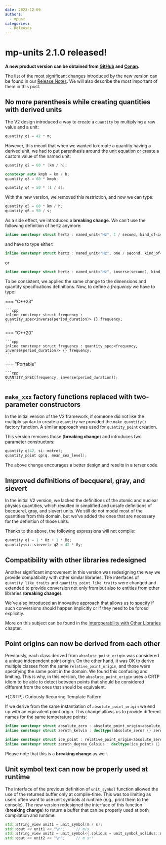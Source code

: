 ```yaml
---
date: 2023-12-09
authors:
  - mpusz
categories:
  - Releases
---
```


# mp-units 2.1.0 released!

**A new product version can be obtained from
[GitHub](https://github.com/mpusz/mp-units/releases/tag/v2.1.0) and
[Conan](https://conan.io/center/recipes/mp-units?version=2.1.0).**

The list of the most significant changes introduced by the new version can be found in our
[Release Notes](../../release_notes.md#2.1.0). We will also describe the most important of them
in this post.

<!-- more -->

## No more parenthesis while creating quantities with derived units

The V2 design introduced a way to create a `quantity` by multiplying a raw value and a unit:

```cpp
quantity q1 = 42 * m;
```

However, this meant that when we wanted to create a quantity having a derived unit, we had to put
parenthesis around the unit equation or create a custom value of the named unit:

```cpp
quantity q2 = 60 * (km / h);

constexpr auto kmph = km / h;
quantity q3 = 60 * kmph;

quantity q4 = 50 * (1 / s);
```

With the new version, we removed this restriction, and now we can type:

```cpp
quantity q5 = 60 * km / h;
quantity q6 = 50 / s;
```

As a side effect, we introduced a **breaking change**. We can't use the following definition of
hertz anymore:

```cpp
inline constexpr struct hertz : named_unit<"Hz", 1 / second, kind_of<isq::frequency>> {} hertz;
```

and have to type either:

```cpp
inline constexpr struct hertz : named_unit<"Hz", one / second, kind_of<isq::frequency>> {} hertz;
```

or

```cpp
inline constexpr struct hertz : named_unit<"Hz", inverse(second), kind_of<isq::frequency>> {} hertz;
```

To be consistent, we applied the same change to the dimensions and quantity
specifications definitions. Now, to define a _frequency_ we have to type:

=== "C++23"

    ```cpp
    inline constexpr struct frequency : quantity_spec<inverse(period_duration)> {} frequency;
    ```

=== "C++20"

    ```cpp
    inline constexpr struct frequency : quantity_spec<frequency, inverse(period_duration)> {} frequency;
    ```

=== "Portable"

    ```cpp
    QUANTITY_SPEC(frequency, inverse(period_duration));
    ```

## `make_xxx` factory functions replaced with two-parameter constructors

In the initial version of the V2 framework, if someone did not like the multiply syntax to create
a `quantity` we provided the `make_quantity()` factory function. A similar approach was used for
`quantity_point` creation.

This version removes those (**breaking change**) and introduces two parameter constructors:

```cpp
quantity q(42, si::metre);
quantity_point qp(q, mean_sea_level);
```

The above change encourages a better design and results in a terser code.

## Improved definitions of becquerel, gray, and sievert

In the initial V2 version, we lacked the definitions of the atomic and nuclear physics quantities,
which resulted in simplified and unsafe definitions of becquerel, gray, and sievert units. We still
do not model most of the quantities from this domain, but we've added the ones that are necessary
for the definition of those units.

Thanks to the above, the following expressions will not compile:

```cpp
quantity q1 = 1 * Hz + 1 * Bq;
quantity<si::sievert> q2 = 42 * Gy;
```

## Compatibility with other libraries redesigned

Another significant improvement in this version was redesigning the way we provide compatibility
with other similar libraries. The interfaces of `quantity_like_traits` and `quantity_point_like_traits`
were changed and extended to provide conversion not only from but also to entities from other
libraries (**breaking change**).

We've also introduced an innovative approach that allows us to specify if such conversions should
happen implicitly or if they need to be forced explicitly.

More on this subject can be found in the
[Interoperability with Other Libraries](../../users_guide/use_cases/interoperability_with_other_libraries.md)
chapter.


## Point origins can now be derived from each other

Previously, each class derived from `absolute_point_origin` was considered a unique independent
point origin. On the other hand, it was OK to derive multiple classes from the same
`relative_point_origin`, and those were specifying the same point in the domain. We found this
confusing and limiting. This is why, in this version, the `absolute_point_origin` uses a CRTP idiom
to be able to detect between points that should be considered different from the ones that should
be equivalent.

*[CRTP]: Curiously Recurring Template Pattern

If we derive from the same instantiation of `absolute_point_origin` we end up with an equivalent
point origin. This change allows us to provide different names for the same temperature points:

```cpp
inline constexpr struct absolute_zero : absolute_point_origin<absolute_zero, isq::thermodynamic_temperature> {} absolute_zero;
inline constexpr struct zeroth_kelvin : decltype(absolute_zero) {} zeroth_kelvin;

inline constexpr struct ice_point : relative_point_origin<absolute_zero + 273.15 * kelvin> {} ice_point;
inline constexpr struct zeroth_degree_Celsius : decltype(ice_point) {} zeroth_degree_Celsius;
```

Please note that this is a **breaking change** as well.


## Unit symbol text can now be properly used at runtime

The interface of the previous definition of `unit_symbol` function allowed the use of the returned
buffer only at compile-time. This was too limiting as users often want to use unit symbols at
runtime (e.g., print them to the console). The new version redesigned the interface of this
function (**breaking change**) to return a buffer that can be properly used at both compilation and
runtime:

```cpp
std::string_view unit1 = unit_symbol(m / s);
std::cout << unit1 << "\n";     // m/s
std::string_view unit2 = unit_symbol<{.solidus = unit_symbol_solidus::never}>(m / s);
std::cout << unit2 << "\n";     // m s⁻¹
```
